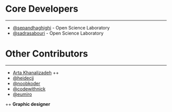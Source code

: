 # Core Developers

----------
- [@sepandhaghighi](http://github.com/sepandhaghighi) - Open Science Laboratory
- [@sadrasabouri](https://github.com/sadrasabouri) - Open Science Laboratory

# Other Contributors
----------
- [Arta Khanalizadeh](https://www.linkedin.com/in/artakhanalizadeh) ++
- [@heidecjj](https://github.com/heidecjj)
- [@noobkoder](https://github.com/n00bkoder)
- [@codewithnick](https://github.com/codewithnick)
- [@eumiro](https://github.com/eumiro)


++ **Graphic designer**
